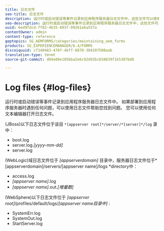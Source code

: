 ```yaml
---
title: 日志文件
seo-title: 日志文件
description: 运行时或启动错误等事件记录到应用程序服务器日志文件中，这些文件可以使用任何文本编辑器打开。
seo-description: 运行时或启动错误等事件记录到应用程序服务器日志文件中，这些文件可以使用任何文本编辑器打开。
uuid: 6ed9fdcd-ff02-4b35-893f-09261a6a557a
contentOwner: admin
content-type: reference
geptopics: SG_AEMFORMS/categories/maintaining_aem_forms
products: SG_EXPERIENCEMANAGER/6.4/FORMS
discoiquuid: cf140483-470f-4bff-8870-304207508aab
translation-type: tm+mt
source-git-commit: d04e08e105bba2e6c92d93bcb58839f1b5307bd8

---
```



# Log files {#log-files}

运行时或启动错误等事件记录到应用程序服务器日志文件中。 如果部署到应用程序服务器时遇到任何问题，可以使用日志文件帮助您找到问题。 您可以使用任何文本编辑器打开日志文件。

(JBoss)以下日志文件位于该目 `*[appserver root]*/server/*[server]*/log` 录中：

* boot.log
* server.log.*[yyyy-mm-dd]*
* server.log

(WebLogic)域日志文件位于 *[appserverdomain]* 目录中，服务器日志文件位于*[appserverdomain]/servers/[appserver name]/logs *directory中：

* access.log
* *[appserver name]*.log
* *[appserver name]*.out.*[增量数]*

(WebSphere)以下日志文件位于 *[appserver root]*/profiles/default/logs/*[appserver name目录中]* :

* SystemErr.log
* SystemOut.log
* StartServer.log

